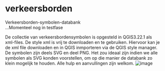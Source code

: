 # verkeersborden
<!--Vicky Verscheijden, gis-specialist voor de stad Tongeren-->
Verkeersborden-symbolen-databank <br>
...Momenteel nog in testfase <br>

De collectie van verkeersbordensymbolen is opgesteld in QGIS3.22.1 als xml-files. De style xml is vrij te downloaden en te gebruiken.
Hiervoor kan je de xml file downloaden en in QGIS inmporteren via de QGIS style manager.<br>
De symbolen zijn deels SVG en deel PNG.
Het zou ideaal zijn indien we alle symbolen als SVG konden voorstellen, om op die manier de databank zo klein mogelijk te houden. Alle hulp en aanvullingen zijn welkom.
![image](https://user-images.githubusercontent.com/32510519/151772295-6ba41ba2-7d2b-4a3f-a413-e110a4e10cfe.png)

